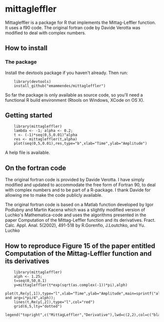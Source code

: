 # mittagleffler
Mittagleffler is a package for R that implements the Mittag-Leffler function. It uses a f90 code. The original fortran code by Davide Verotta was modified to deal with complex numbers.

## How to install

### The package

Install the devtools package if you haven't already. Then run:

        library(devtools)
        install_github("emammendes/mittagleffler")

So far the package is only available as source code, so you'll need a functional R build environment (Rtools on Windows, XCode on OS X). 

## Getting started 

        library(mittagleffler)
        lambda <- -1; alpha <- 0.2; 
        t <- (-1)*seq(0,5,0.01)^alpha
        res <- mittagleffler(t,alpha)
        plot(seq(0,5,0.01),res,type="b",xlab="Time",ylab="Amplitude")

A help file is available.

## On the fortran code

The original fortran code is provided by Davide Verotta.  I have simply modified and updated to accommodate the free form of Fortran 90, to deal with complex numbers and to be part of a R-package.   I thank Davide for allowing me to make the code publicly available.

The original fortran code is based on a Matlab function developed by Igor Podlubny and Martin Kacena which was a slightly modified version of Luchko's Mathematica-code and uses the algorithms presented in the paper Computation of the Mittag-Leffler function and its derivatives. Fract. Calc. Appl. Anal. 5(2002), 491-518 by  R.Gorenflo,  J.Loutchko, and Yu. Luchko

## How to reproduce Figure 15 of the paper entitled Computation of the Mittag-Leffler function and its derivatives

        library(mittagleffler)
        alph <- 1.25; 
        t=seq(0,50,0.1)
        y=mittagleffler(t*exp(sqrt(as.complex(-1))*pi),alph)
        plot(t,Re(y[,1]),type="l",xlab="Time",ylab="Amplitude",main=sprintf("alpha=%g and arg=i*pi/4",alph));
        lines(t,Re(y[,2]),type="l",col="red")
        grid(6,5,lty="dotted")
        legend("topright",c("MittagLeffler","Derivative"),lwd=c(2,2),col=c("black","red"),cex=0.6,bty="n",y.intersp=0.6)
